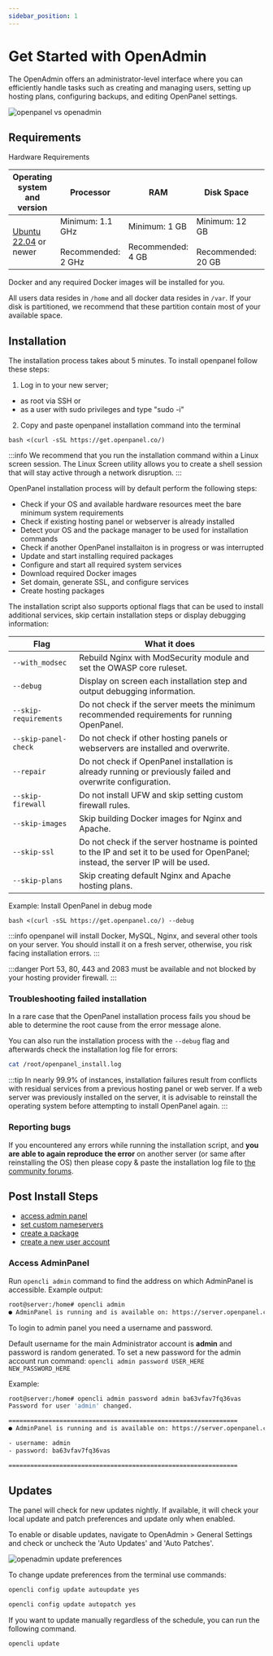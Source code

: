 ```yaml
---
sidebar_position: 1
---
```


# Get Started with OpenAdmin

The OpenAdmin offers an administrator-level interface where you can efficiently handle tasks such as creating and managing users, setting up hosting plans, configuring backups, and editing OpenPanel settings.

![openpanel vs openadmin](/img/admin/openadmin_vs_openpanel_what_is_the_difference.png)



## Requirements

Hardware Requirements

| Operating system and version | Processor                                 | RAM                                 | Disk Space                             | Architecture |
| ---------------------------- | -----------------------------------------| ----------------------------------- | -------------------------------------- | ------------ |
| [Ubuntu 22.04](https://releases.ubuntu.com/22.04/) or newer            | Minimum: 1.1 GHz<br></br>Recommended: 2 GHz    | Minimum: 1 GB<br></br>Recommended: 4 GB   | Minimum: 12 GB<br></br>Recommended: 20 GB   | 64-bit       |



Docker and any required Docker images will be installed for you.

All users data resides in `/home` and all docker data resides in `/var`. If your disk is partitioned, we recommend that these partition contain most of your available space.

## Installation

The installation process takes about 5 minutes. To install openpanel follow these steps: 

1. Log in to your new server;
- as root via SSH or
- as a user with sudo privileges and type "sudo -i"
2. Copy and paste openpanel installation command into the terminal
```shell
bash <(curl -sSL https://get.openpanel.co/)
```

:::info
We recommend that you run the installation command within a Linux screen session. The Linux Screen utility allows you to create a shell session that will stay active through a network disruption.
:::

OpenPanel installation process will by default perform the following steps:
- Check if your OS and available hardware resources meet the bare minimum system requirements
- Check if existing hosting panel or webserver is already installed
- Detect your OS and the package manager to be used for installation commands
- Check if another OpenPanel installaiton is in progress or was interrupted
- Update and start installing required packages
- Configure and start all required system services
- Download required Docker images
- Set domain, generate SSL, and configure services
- Create hosting packages

The installation script also supports optional flags that can be used to install additional services, skip certain installation steps or display debugging information:

| Flag                | What it does                                                                                                      |
|---------------------|-------------------------------------------------------------------------------------------------------------------|
| `--with_modsec`     | Rebuild Nginx with ModSecurity module and set the OWASP core ruleset.                                                   |
| `--debug`           | Display on screen each installation step and output debugging information.                                   |
| `--skip-requirements`| Do not check if the server meets the minimum recommended requirements for running OpenPanel.                          |
| `--skip-panel-check`| Do not check if other hosting panels or webservers are installed and overwrite.                                               |
| `--repair`          | Do not check if OpenPanel installation is already running or previously failed and overwrite configuration.                     |
| `--skip-firewall`   | Do not install UFW and skip setting custom firewall rules.                                                          |
| `--skip-images`     | Skip building Docker images for Nginx and Apache.                                                                   |
| `--skip-ssl`        | Do not check if the server hostname is pointed to the IP and set it to be used for OpenPanel; instead, the server IP will be used. |
| `--skip-plans`      | Skip creating default Nginx and Apache hosting plans.                                                                                   |

Example: Install OpenPanel in debug mode

```shell
bash <(curl -sSL https://get.openpanel.co/) --debug
```


:::info
openpanel will install Docker, MySQL, Nginx, and several other tools on your server. You should install it on a fresh server, otherwise, you risk facing installation errors.
:::

:::danger
Port 53, 80, 443 and 2083 must be available and not blocked by your hosting provider firewall.
:::

### Troubleshooting failed installation

In a rare case that the OpenPanel installation process fails you shoud be able to determine the root cause from the error message alone.

You can also run the installation process with the `--debug` flag and afterwards check the installation log file for errors:

```bash
cat /root/openpanel_install.log
```

:::tip
In nearly 99.9% of instances, installation failures result from conflicts with residual services from a previous hosting panel or web server. If a web server was previously installed on the server, it is advisable to reinstall the operating system before attempting to install OpenPanel again.
:::

### Reporting bugs

If you encountered any errors while running the installation script, and **you are able to again reproduce the error** on another server (or same after reinstalling the OS) then please copy & paste the installation log file to [the community forums](https://community.openpanel.co).


## Post Install Steps

- [access admin panel](/docs/admin/intro#access-adminpanel)
- [set custom nameservers](/docs/admin/intro#set-nameservers)
- [create a package](/docs/admin/plans/hosting_plans#create-a-plan)
- [create a new user account](/docs/admin/users/openpanel#create-users)

### Access AdminPanel

Run `opencli admin` command to find the address on which AdminPanel is accessible. Example output:

```bash
root@server:/home# opencli admin
● AdminPanel is running and is available on: https://server.openpanel.co:2087/
```

To login to admin panel you need a username and password.

Default username for the main Administrator account is **admin** and password is random generated. To set a new password for the admin account run command: `opencli admin password USER_HERE NEW_PASSWORD_HERE`

Example:
```bash
root@server:/home# opencli admin password admin ba63vfav7fq36vas
Password for user 'admin' changed.

===============================================================
● AdminPanel is running and is available on: https://server.openpanel.co:2087/

- username: admin
- password: ba63vfav7fq36vas

===============================================================
```

## Updates

The panel will check for new updates nightly. If available, it will check your local update and patch preferences and update only when enabled.



<Tabs>
  <TabItem value="openadmin-admin-updates" label="With OpenAdmin" default>

To enable or disable updates, navigate to OpenAdmin > General Settings and check or uncheck the 'Auto Updates' and 'Auto Patches'.

![openadmin update preferences](/img/admin/openadmin_set_update_preferences.png)

  </TabItem>
  <TabItem value="CLI" label="With OpenCLI">

To change update preferences from the terminal use commands:

```bash
opencli config update autoupdate yes
```

```bash
opencli config update autopatch yes
```
  </TabItem>
</Tabs>






If you want to update manually regardless of the schedule, you can run the following command.

```shell
opencli update
```
